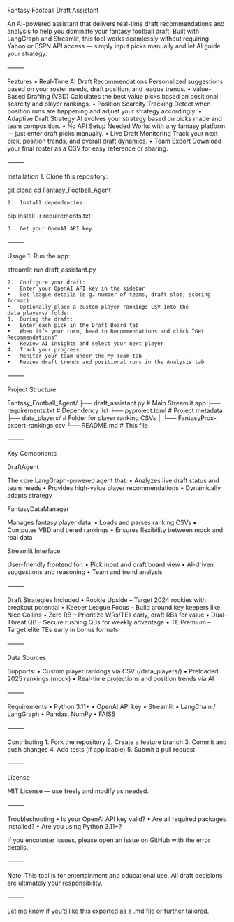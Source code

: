 Fantasy Football Draft Assistant

An AI-powered assistant that delivers real-time draft recommendations and analysis to help you dominate your fantasy football draft. Built with LangGraph and Streamlit, this tool works seamlessly without requiring Yahoo or ESPN API access — simply input picks manually and let AI guide your strategy.

⸻

Features
	•	Real-Time AI Draft Recommendations
Personalized suggestions based on your roster needs, draft position, and league trends.
	•	Value-Based Drafting (VBD)
Calculates the best value picks based on positional scarcity and player rankings.
	•	Position Scarcity Tracking
Detect when position runs are happening and adjust your strategy accordingly.
	•	Adaptive Draft Strategy
AI evolves your strategy based on picks made and team composition.
	•	No API Setup Needed
Works with any fantasy platform — just enter draft picks manually.
	•	Live Draft Monitoring
Track your next pick, position trends, and overall draft dynamics.
	•	Team Export
Download your final roster as a CSV for easy reference or sharing.

⸻

Installation
	1.	Clone this repository:

git clone <repository-url>
cd Fantasy_Football_Agent

	2.	Install dependencies:

pip install -r requirements.txt

	3.	Get your OpenAI API key

⸻

Usage
	1.	Run the app:

streamlit run draft_assistant.py

	2.	Configure your draft:
	•	Enter your OpenAI API key in the sidebar
	•	Set league details (e.g. number of teams, draft slot, scoring format)
	•	Optionally place a custom player rankings CSV into the data_players/ folder
	3.	During the draft:
	•	Enter each pick in the Draft Board tab
	•	When it’s your turn, head to Recommendations and click “Get Recommendations”
	•	Review AI insights and select your next player
	4.	Track your progress:
	•	Monitor your team under the My Team tab
	•	Review draft trends and positional runs in the Analysis tab

⸻

Project Structure

Fantasy_Football_Agent/
├── draft_assistant.py       # Main Streamlit app
├── requirements.txt         # Dependency list
├── pyproject.toml           # Project metadata
├── data_players/            # Folder for player ranking CSVs
│   └── FantasyPros-expert-rankings.csv
└── README.md                # This file


⸻

Key Components

DraftAgent

The core LangGraph-powered agent that:
	•	Analyzes live draft status and team needs
	•	Provides high-value player recommendations
	•	Dynamically adapts strategy

FantasyDataManager

Manages fantasy player data:
	•	Loads and parses ranking CSVs
	•	Computes VBD and tiered rankings
	•	Ensures flexibility between mock and real data

Streamlit Interface

User-friendly frontend for:
	•	Pick input and draft board view
	•	AI-driven suggestions and reasoning
	•	Team and trend analysis

⸻

Draft Strategies Included
	•	Rookie Upside – Target 2024 rookies with breakout potential
	•	Keeper League Focus – Build around key keepers like Nico Collins
	•	Zero RB – Prioritize WRs/TEs early, draft RBs for value
	•	Dual-Threat QB – Secure rushing QBs for weekly advantage
	•	TE Premium – Target elite TEs early in bonus formats

⸻

Data Sources

Supports:
	•	Custom player rankings via CSV (/data_players/)
	•	Preloaded 2025 rankings (mock)
	•	Real-time projections and position trends via AI

⸻

Requirements
	•	Python 3.11+
	•	OpenAI API key
	•	Streamlit
	•	LangChain / LangGraph
	•	Pandas, NumPy
	•	FAISS

⸻

Contributing
	1.	Fork the repository
	2.	Create a feature branch
	3.	Commit and push changes
	4.	Add tests (if applicable)
	5.	Submit a pull request

⸻

License

MIT License — use freely and modify as needed.

⸻

Troubleshooting
	•	Is your OpenAI API key valid?
	•	Are all required packages installed?
	•	Are you using Python 3.11+?

If you encounter issues, please open an issue on GitHub with the error details.

⸻

Note: This tool is for entertainment and educational use. All draft decisions are ultimately your responsibility.

⸻

Let me know if you’d like this exported as a .md file or further tailored.
